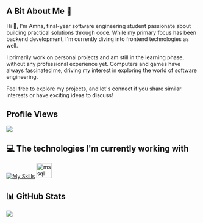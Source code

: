 <!--
**El-DriMa/El-DriMa** is a ✨ _special_ ✨ repository because its `README.md` (this file) appears on your GitHub profile.

Here are some ideas to get you started:

- 🔭 I’m currently working on ...
- 🌱 I’m currently learning ...
- 👯 I’m looking to collaborate on ...
- 🤔 I’m looking for help with ...
- 💬 Ask me about ...
- 📫 How to reach me: ...
- 😄 Pronouns: ...
- ⚡ Fun fact: ...
-->
<div align="left">

## A Bit About Me 🚀


<p>
Hi 💖, I'm Amna, final-year software engineering student passionate about building practical solutions through code. While my primary focus has been backend development, I'm currently diving into frontend technologies as well.

  I primarily work on personal projects and am still in the learning phase, without any professional experience yet. 
  Computers and games have always fascinated me, driving my interest in exploring the world of software engineering.
  
Feel free to explore my projects, and let's connect if you share similar interests or have exciting ideas to discuss!
</p>


## Profile Views

[![](https://visitcount.itsvg.in/api?id=El-DriMa&label=Profile%20Views%20This%20Week&color=10&icon=7&pretty=false)](https://visitcount.itsvg.in)

## 💻 The technologies I'm currently working with

[![My Skills](https://skillicons.dev/icons?i=cs,dotnet,html,css,js,angular,flutter,ts,figma)](https://skillicons.dev)   <img src="https://www.svgrepo.com/show/303229/microsoft-sql-server-logo.svg" alt="mssql" width="40" height="40"/>

## 📊 GitHub Stats
![](https://github-readme-streak-stats.herokuapp.com/?user=El-DriMa&theme=dark&hide_border=false)<br/>


<!-- Proudly created with GPRM ( https://gprm.itsvg.in ) -->
